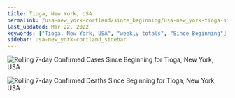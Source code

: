 ```yaml
---
title: Tioga, New York, USA
permalink: /usa-new_york-cortland/since_beginning/usa-new_york-tioga-since_beginning.html
last_updated: Mar 22, 2022
keywords: ["Tioga, New York, USA", "weekly totals", "Since Beginning"]
sidebar: usa-new_york-cortland_sidebar
---
```


![Rolling 7-day Confirmed Cases Since Beginning for Tioga, New York, USA](/covid_tracker/images/graphs/usa-new_york-tioga-rolling_7_days_confirmed-since_beginning_graph.png)

![Rolling 7-day Confirmed Deaths Since Beginning for Tioga, New York, USA](/covid_tracker/images/graphs/usa-new_york-tioga-rolling_7_days_deaths-since_beginning_graph.png)
